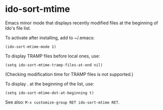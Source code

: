 ido-sort-mtime
==============

Emacs minor mode that displays recently modified files at the beginning of Ido's file list.

To activate after installing, add to ~/.emacs:

	(ido-sort-mtime-mode 1)

To display TRAMP files before local ones, use:

	(setq ido-sort-mtime-tramp-files-at-end nil)

(Checking modification time for TRAMP files is not supported.)

To display . at the beginning of the list, use:

    (setq ido-sort-mtime-dot-at-beginning t)

See also: `M-x customize-group RET ido-sort-mtime RET`.
